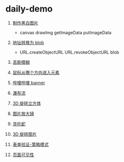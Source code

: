 # daily-demo

1. [制作黑白图片](src/blackAndWhitePictures/index.html)

    - canvas drawImg getImageData putImageData

2. [地址转换为 blob](src/fileAndUrlBlob/index.html)

    - URL.createObjectURL URL.revokeObjectURL blob

3. [高斯模糊](src/gaussBlur/index.html)

4. [鼠标从哪个方向进入元素](src/mousePosition/index.html)

5. [哔哩哔哩 banner](src/bilibiliBanner/index.html)

6. [瀑布流](src/waterfall/index.html)

7. [3D 旋转立方体](src/3d旋转立方体/index.html)

8. [图片放大镜](src/图片放大镜/index.html)

9. [贪吃蛇](src/贪吃蛇/index.html)

10. [3D 旋转图片](src/3d%E6%97%8B%E8%BD%AC%E5%9B%BE%E7%89%87/index.html)

11. [表单验证-策略模式](src/策略模式-表单验证/index.html)
12. [页面可见性](src/页面可见性/index.html)
